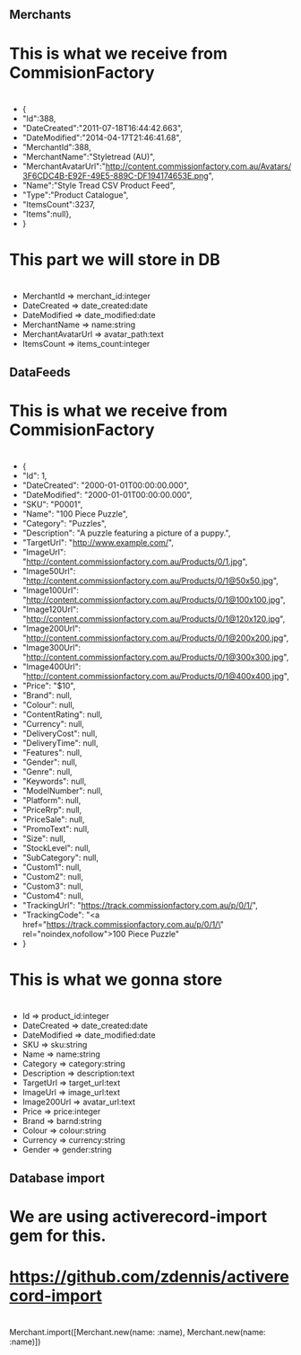 Merchants
---------
#
# This is what we receive from CommisionFactory
#
* {
*  "Id":388,
*  "DateCreated":"2011-07-18T16:44:42.663",
*  "DateModified":"2014-04-17T21:46:41.68",
*  "MerchantId":388,
*  "MerchantName":"Styletread (AU)",
*  "MerchantAvatarUrl":"http://content.commissionfactory.com.au/Avatars/3F6CDC4B-E92F-49E5-889C-DF194174653E.png",
*  "Name":"Style Tread CSV Product Feed",
*  "Type":"Product Catalogue",
*  "ItemsCount":3237,
*  "Items":null},
* }

#
# This part we will store in DB
#
* MerchantId        => merchant_id:integer 
* DateCreated       => date_created:date 
* DateModified      => date_modified:date 
* MerchantName      => name:string 
* MerchantAvatarUrl => avatar_path:text 
* ItemsCount        => items_count:integer


DataFeeds
---------
#
# This is what we receive from CommisionFactory
#
* {
*  "Id": 1,
*  "DateCreated": "2000-01-01T00:00:00.000",
*  "DateModified": "2000-01-01T00:00:00.000",
*  "SKU": "P0001",
*  "Name": "100 Piece Puzzle",
*  "Category": "Puzzles",
*  "Description": "A puzzle featuring a picture of a puppy.",
*  "TargetUrl": "http://www.example.com/",
*  "ImageUrl": "http://content.commissionfactory.com.au/Products/0/1.jpg",
*  "Image50Url": "http://content.commissionfactory.com.au/Products/0/1@50x50.jpg",
*  "Image100Url": "http://content.commissionfactory.com.au/Products/0/1@100x100.jpg",
*  "Image120Url": "http://content.commissionfactory.com.au/Products/0/1@120x120.jpg",
*  "Image200Url": "http://content.commissionfactory.com.au/Products/0/1@200x200.jpg",
*  "Image300Url": "http://content.commissionfactory.com.au/Products/0/1@300x300.jpg",
*  "Image400Url": "http://content.commissionfactory.com.au/Products/0/1@400x400.jpg",
*  "Price": "$10",
*  "Brand": null,
*  "Colour": null,
*  "ContentRating": null,
*  "Currency": null,
*  "DeliveryCost": null,
*  "DeliveryTime": null,
*  "Features": null,
*  "Gender": null,
*  "Genre": null,
*  "Keywords": null,
*  "ModelNumber": null,
*  "Platform": null,
*  "PriceRrp": null,
*  "PriceSale": null,
*  "PromoText": null,
*  "Size": null,
*  "StockLevel": null,
*  "SubCategory": null,
*  "Custom1": null,
*  "Custom2": null,
*  "Custom3": null,
*  "Custom4": null,
*  "TrackingUrl": "https://track.commissionfactory.com.au/p/0/1/",
*  "TrackingCode": "<a href=\"https://track.commissionfactory.com.au/p/0/1/\" rel=\"noindex,nofollow\">100 Piece Puzzle</a>"
* }

#
# This is what we gonna store
#
* Id             => product_id:integer
* DateCreated    => date_created:date
* DateModified   => date_modified:date
* SKU            => sku:string
* Name           => name:string
* Category       => category:string
* Description    => description:text
* TargetUrl      => target_url:text
* ImageUrl       => image_url:text
* Image200Url    => avatar_url:text
* Price          => price:integer
* Brand          => barnd:string
* Colour         => colour:string
* Currency       => currency:string
* Gender         => gender:string


Database import
---------------
#
# We are using activerecord-import gem for this. 
# https://github.com/zdennis/activerecord-import
#
Merchant.import([Merchant.new(name: :name), Merchant.new(name: :name)])
